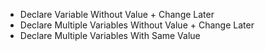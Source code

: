   - Declare Variable Without Value + Change Later
  - Declare Multiple Variables Without Value + Change Later
  - Declare Multiple Variables With Same Value
